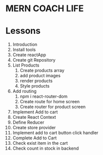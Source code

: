# MERN COACH LIFE

# Lessons

1. Introduction
2. Install tools
3. Create reactApp
4. Create git Repository
5. List Products
   1. Create products array
   2. add product images
   3. render products
   4. Style products
6. Add routing
   1. npm i react-router-dom
   2. Create route for home screen
   3. Create router for product screen
7. Implement Add to cart
8. Create React Context
9. Define Reducer
10. Create store provider
11. Implement add to cart button click handler
12. Complete Add to Cart
13. Check exist item in the cart
14. Check count in stock in backend
